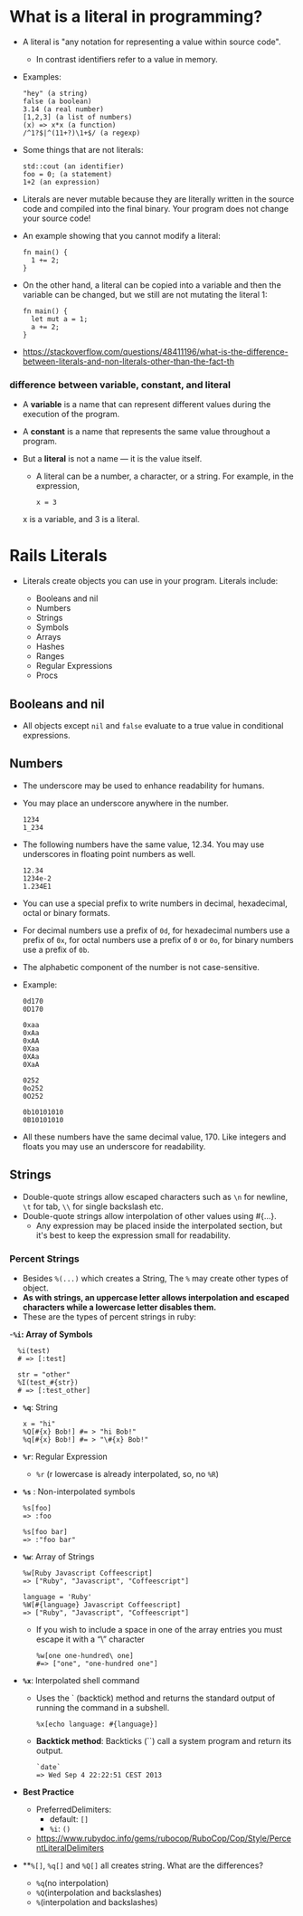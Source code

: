 # What is a literal in programming?

- A literal is "any notation for representing a value within source code".

  - In contrast identifiers refer to a value in memory.

- Examples:

      "hey" (a string)
      false (a boolean)
      3.14 (a real number)
      [1,2,3] (a list of numbers)
      (x) => x*x (a function)
      /^1?$|^(11+?)\1+$/ (a regexp)

- Some things that are not literals:

      std::cout (an identifier)
      foo = 0; (a statement)
      1+2 (an expression)

- Literals are never mutable because they are literally written in the source code and compiled into the final binary. Your program does not change your source code!
- An example showing that you cannot modify a literal:

      fn main() {
        1 += 2;
      }

- On the other hand, a literal can be copied into a variable and then the variable can be changed, but we still are not mutating the literal 1:

      fn main() {
        let mut a = 1;
        a += 2;
      }

- https://stackoverflow.com/questions/48411196/what-is-the-difference-between-literals-and-non-literals-other-than-the-fact-th

### difference between variable, constant, and literal

- A **variable** is a name that can represent different values during the execution of the program.
- A **constant** is a name that represents the same value throughout a program.
- But a **literal** is not a name — it is the value itself.

  - A literal can be a number, a character, or a string. For example, in the expression,

        x = 3

  x is a variable, and 3 is a literal.

# Rails Literals

- Literals create objects you can use in your program. Literals include:

  - Booleans and nil
  - Numbers
  - Strings
  - Symbols
  - Arrays
  - Hashes
  - Ranges
  - Regular Expressions
  - Procs

## Booleans and nil

- All objects except `nil` and `false` evaluate to a true value in conditional expressions.

## Numbers

- The underscore may be used to enhance readability for humans.
- You may place an underscore anywhere in the number.

      1234
      1_234

- The following numbers have the same value, 12.34. You may use underscores in floating point numbers as well.

      12.34
      1234e-2
      1.234E1

- You can use a special prefix to write numbers in decimal, hexadecimal, octal or binary formats.
- For decimal numbers use a prefix of `0d`, for hexadecimal numbers use a prefix of `0x`, for octal numbers use a prefix of `0` or `0o`, for binary numbers use a prefix of `0b`.
- The alphabetic component of the number is not case-sensitive.
- Example:

      0d170
      0D170

      0xaa
      0xAa
      0xAA
      0Xaa
      0XAa
      0XaA

      0252
      0o252
      0O252

      0b10101010
      0B10101010

- All these numbers have the same decimal value, 170. Like integers and floats you may use an underscore for readability.

## Strings

- Double-quote strings allow escaped characters such as `\n` for newline, `\t` for tab, `\\` for single backslash etc.
- Double-quote strings allow interpolation of other values using #{...}.
  - Any expression may be placed inside the interpolated section, but it's best to keep the expression small for readability.

### Percent Strings

- Besides `%(...)` which creates a String, The `%` may create other types of object.
- **As with strings, an uppercase letter allows interpolation and escaped characters while a lowercase letter disables them.**
- These are the types of percent strings in ruby:

-**`%i`: Array of Symbols**

      %i(test)
      # => [:test]

      str = "other"
      %I(test_#{str})
      # => [:test_other]

- **`%q`**: String

      x = "hi"
      %Q[#{x} Bob!] #= > "hi Bob!"
      %q[#{x} Bob!] #= > "\#{x} Bob!"

- **`%r`**: Regular Expression

  - `%r` (r lowercase is already interpolated, so, no `%R`)

- **`%s`** : Non-interpolated symbols

      %s[foo]
      => :foo

      %s[foo bar]
      => :"foo bar"

- **`%w`**: Array of Strings

      %w[Ruby Javascript Coffeescript]
      => ["Ruby", "Javascript", "Coffeescript"]

      language = 'Ruby'
      %W[#{language} Javascript Coffeescript]
      => ["Ruby", "Javascript", "Coffeescript"]

  - If you wish to include a space in one of the array entries you must escape it with a “\” character

        %w[one one-hundred\ one]
        #=> ["one", "one-hundred one"]

- **`%x`**: Interpolated shell command

  - Uses the ` (backtick) method and returns the standard output of running the command in a subshell.

        %x[echo language: #{language}]

  - **Backtick method**: Backticks (``) call a system program and return its output.

        `date`
        => Wed Sep 4 22:22:51 CEST 2013

- **Best Practice**

  - PreferredDelimiters:
    - default: `[]`
    - `%i`: `()`
  - https://www.rubydoc.info/gems/rubocop/RuboCop/Cop/Style/PercentLiteralDelimiters

- \*\*`%[]`, `%q[]` and `%Q[]` all creates string. What are the differences?

  - `%q`(no interpolation)
  - `%Q`(interpolation and backslashes)
  - `%`(interpolation and backslashes)
